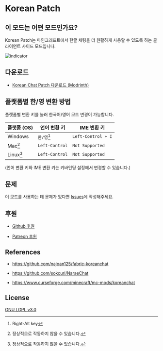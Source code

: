 # Korean Patch

## 이 모드는 어떤 모드인가요?

Korean Patch는 마인크래프트에서 한글 채팅을 더 원활하게 사용할 수 있도록 하는 클라이언트 사이드 모드입니다.

![indicator](https://wsrv.nl/?url=https%3A%2F%2Fww1.apcl.kro.kr%2Ffile%2Funknown%2520%25281%2529.png&n=-1)

## 다운로드

- [Korean Chat Patch 다운로드 (Modrinth)](https://modrinth.com/mod/korean-chat-patch)

## 플랫폼별 한/영 변환 방법

플랫폼별 변환 키를 눌러 한국어/영어 모드 변경이 가능합니다.

| 플랫폼 (OS)               | 언어 변환 키             | IME 변환 키           |
|------------------------|---------------------|--------------------|
| Windows                | `한/영`[^Windows_Key] | `Left-Control + I` |
| Mac[^Other_Platform]   | `Left-Control`      | `Not Supported`    |
| Linux[^Other_Platform] | `Left-Control`      | `Not Supported`    |

(언어 변환 키와 IME 변환 키는 키바인딩 설정에서 변경할 수 있습니다.)

## 문제

이 모드를 사용하는 데 문제가 있다면 [Issues](https://github.com/najoan125/KoreanPatch-multiLoader/issues)에 작성해주세요.

## 후원

- [Github 후원](https://github.com/sponsors/najoan125)

- [Patreon 후원](https://patreon.com/Najoan)

## References

- https://github.com/najoan125/fabric-koreanchat

- https://github.com/sokcuri/NaraeChat

- https://www.curseforge.com/minecraft/mc-mods/koreanchat

## License

[GNU LGPL v3.0](https://github.com/najoan125/KoreanPatch-multiLoader/blob/1.21/LICENSE)

[^Windows_Key]: Right-Alt key
[^Other_Platform]: 정상적으로 작동하지 않을 수 있습니다.